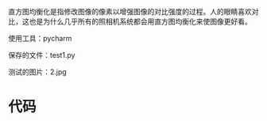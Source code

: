 直方图均衡化是指修改图像的像素以增强图像的对比强度的过程。人的眼睛喜欢对比，这也是为什么几乎所有的照相机系统都会用直方图均衡化来使图像更好看。

使用工具：pycharm

保存的文件：test1.py

测试的图片：2.jpg

# 代码
